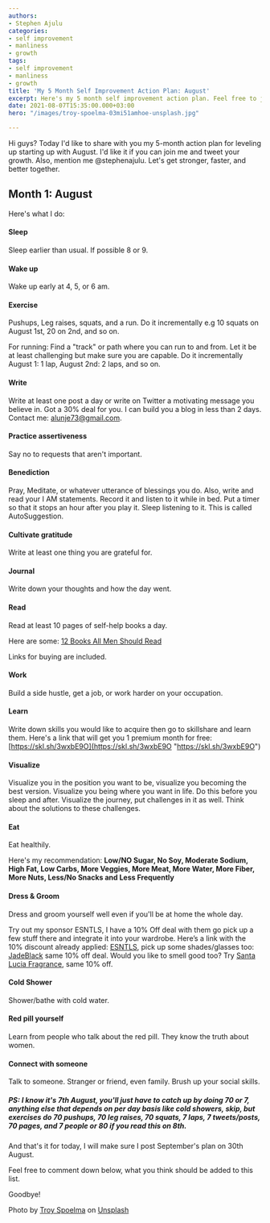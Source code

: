 ```yaml
---
authors:
- Stephen Ajulu
categories:
- self improvement
- manliness
- growth
tags:
- self improvement
- manliness
- growth
title: 'My 5 Month Self Improvement Action Plan: August'
excerpt: Here's my 5 month self improvement action plan. Feel free to join me.
date: 2021-08-07T15:35:00.000+03:00
hero: "/images/troy-spoelma-03mi51amhoe-unsplash.jpg"

---
```

Hi guys? Today I'd like to share with you my 5-month action plan for leveling up starting up with August. I'd like it if you can join me and tweet your growth. Also, mention me @stephenajulu. Let's get stronger, faster, and better together.

## Month 1: August

Here's what I do:

#### Sleep

Sleep earlier than usual. If possible 8 or 9.

#### Wake up

Wake up early at 4, 5, or 6 am.

#### Exercise

Pushups, Leg raises, squats, and a run. Do it incrementally e.g 10 squats on August 1st, 20 on 2nd, and so on.

For running: Find a "track" or path where you can run to and from. Let it be at least challenging but make sure you are capable. Do it incrementally August 1: 1 lap, August 2nd: 2 laps, and so on.

#### Write

Write at least one post a day or write on Twitter a motivating message you believe in. Got a 30% deal for you. I can build you a blog in less than 2 days. Contact me: [alunje73@gmail.com](mailto:alunje73@gmail.com). 

#### Practice assertiveness

Say no to requests that aren't important.

#### Benediction

Pray, Meditate, or whatever utterance of blessings you do. Also, write and read your I AM statements. Record it and listen to it while in bed. Put a timer so that it stops an hour after you play it. Sleep listening to it. This is called AutoSuggestion.

#### Cultivate gratitude

Write at least one thing you are grateful for.

#### Journal

Write down your thoughts and how the day went.

#### Read

Read at least 10 pages of self-help books a day.

Here are some: [12 Books All Men Should Read](https://ajulusthoughts.stephenajulu.com/post/12-books-all-men-should-read-updated/)

Links for buying are included.

#### Work

Build a side hustle, get a job, or work harder on your occupation.

#### Learn

Write down skills you would like to acquire then go to skillshare and learn them. Here's a link that will get you 1 premium month for free: [https://skl.sh/3wxbE9O](https://skl.sh/3wxbE9O "https://skl.sh/3wxbE9O")

#### Visualize

Visualize you in the position you want to be, visualize you becoming the best version. Visualize you being where you want in life. Do this before you sleep and after. Visualize the journey, put challenges in it as well. Think about the solutions to these challenges.

#### Eat

Eat healthily.

Here's my recommendation: **Low/NO Sugar, No Soy, Moderate Sodium, High Fat, Low Carbs, More Veggies, More Meat, More Water, More Fiber, More Nuts,  Less/No Snacks and Less Frequently**

#### Dress & Groom

Dress and groom yourself well even if you'll be at home the whole day.

Try out my sponsor ESNTLS, I have a 10% Off deal with them go pick up a few stuff there and integrate it into your wardrobe. Here’s a link with the 10% discount already applied: [ESNTLS](https://www.esntls.co/?ref=kuzqn53jomp-), pick up some shades/glasses too: [JadeBlack](https://www.jadeblack.co/?ref=kuzqn53jomp-) same 10% off deal. Would you like to smell good too? Try [Santa Lucia Fragrance](https://santaluciafragrance.com/?ref=kuzqn53jomp-), same 10% off.

#### Cold Shower

Shower/bathe with cold water.

#### Red pill yourself

Learn from people who talk about the red pill. They know the truth about women.

#### Connect with someone

Talk to someone. Stranger or friend, even family. Brush up your social skills.

##### PS: I know it's 7th August, you'll just have to catch up by doing 70 or 7, anything else that depends on per day basis like cold showers, skip, but exercises do 70 pushups, 70 leg raises, 70 squats, 7 laps, 7 tweets/posts, 70 pages, and 7 people or 80 if you read this on 8th.

And that's it for today, I will make sure I post September's plan on 30th August.

Feel free to comment down below, what you think should be added to this list.

Goodbye!

Photo by [Troy Spoelma](https://unsplash.com/@spoelee4?utm_source=unsplash&utm_medium=referral&utm_content=creditCopyText) on [Unsplash](https://unsplash.com/s/photos/man-suit?utm_source=unsplash&utm_medium=referral&utm_content=creditCopyText)